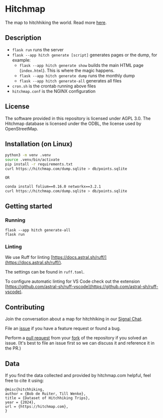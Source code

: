 # Hitchmap

The map to hitchhiking the world. Read more [here](https://hitchwiki.org/en/Hitchwiki:Maps).


## Description

- `flask run` runs the server
- `flask --app hitch generate [script]` generates pages or the dump, for example:
  - `flask --app hitch generate show` builds the main HTML page (`index.html`). This is where the magic happens.
  - `flask --app hitch generate dump` runs the monthly dump
  - `flask --app hitch generate-all` generates all files
- `cron.sh` is the crontab running above files
- `hitchmap.conf` is the NGINX configuration

## License

The software provided in this repository is licensed under AGPL 3.0. The Hitchmap database is licensed under the ODBL, the license used by OpenStreetMap.

## Installation (on Linux)

```bash
python3 -m venv .venv
source .venv/bin/activate
pip install -r requirements.txt
curl https://hitchmap.com/dump.sqlite > db/points.sqlite

OR

conda install folium==0.16.0 networkx==3.2.1
curl https://hitchmap.com/dump.sqlite > db/points.sqlite
```

## Getting started
### Running

```
flask --app hitch generate-all
flask run
```

### Linting

We use Ruff for linting [https://docs.astral.sh/ruff/](https://docs.astral.sh/ruff/).

The settings can be found in `ruff.toml`.

To configure automatic linting for VS Code check out the extension [https://github.com/astral-sh/ruff-vscode](https://github.com/astral-sh/ruff-vscode).

## Contributing
Join the conversation about a map for hitchhiking in our [Signal Chat](https://signal.group/#CjQKIDyYgIxcOUCEPYu8-JawC_tv1bcgkAhvbISRZkN45MMVEhCtydy3DOOCKEAE_tsR6g9s).

File an [issue](https://github.com/bopjesvla/hitch/issues) if you have a feature request or found a bug.

Perform a [pull request](https://github.com/bopjesvla/hitch/pulls) from your [fork](https://github.com/bopjesvla/hitch/fork) of the repository if you solved an issue. (It's best to file an issue first so we can discuss it and reference it in the PR.)

## Data
If you find the data collected and provided by hitchmap.com helpful, feel free to cite it using:
```
@misc{hitchhiking,
author = {Bob de Ruiter, Till Wenke},
title = {Dataset of Hitchhiking Trips},
year = {2024},
url = {https://hitchmap.com},
}
```

